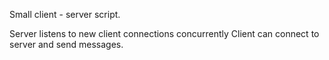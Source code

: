 Small client - server script.

Server listens to new client connections concurrently
Client can connect to server and send messages.
